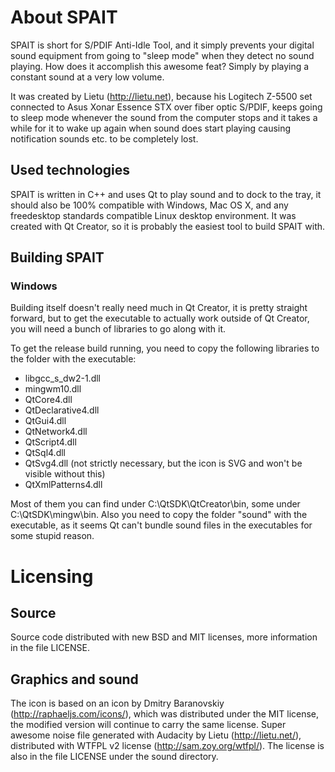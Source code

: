 # About SPAIT

SPAIT is short for S/PDIF Anti-Idle Tool, and it simply prevents your digital sound equipment from going to "sleep mode" when they detect no sound playing. How does it accomplish this awesome feat? Simply by playing a constant sound at a very low volume.

It was created by Lietu (http://lietu.net), because his Logitech Z-5500 set connected to Asus Xonar Essence STX over fiber optic S/PDIF, keeps going to sleep mode whenever the sound from the computer stops and it takes a while for it to wake up again when sound does start playing causing notification sounds etc. to be completely lost. 


## Used technologies

SPAIT is written in C++ and uses Qt to play sound and to dock to the tray, it should also be 100% compatible with Windows, Mac OS X, and any freedesktop standards compatible Linux desktop environment. It was created with Qt Creator, so it is probably the easiest tool to build SPAIT with.

## Building SPAIT

### Windows

Building itself doesn't really need much in Qt Creator, it is pretty straight forward, but to get the executable to actually work outside of Qt Creator, you will need a bunch of libraries to go along with it.

To get the release build running, you need to copy the following libraries to the folder with the executable:
- libgcc_s_dw2-1.dll
- mingwm10.dll
- QtCore4.dll
- QtDeclarative4.dll
- QtGui4.dll
- QtNetwork4.dll
- QtScript4.dll
- QtSql4.dll
- QtSvg4.dll (not strictly necessary, but the icon is SVG and won't be visible without this)
- QtXmlPatterns4.dll

Most of them you can find under C:\QtSDK\QtCreator\bin, some under C:\QtSDK\mingw\bin. Also you need to copy the folder "sound" with the executable, as it seems Qt can't bundle sound files in the executables for some stupid reason.

# Licensing

## Source
Source code distributed with new BSD and MIT licenses, more information in the file LICENSE.

## Graphics and sound
The icon is based on an icon by Dmitry Baranovskiy (http://raphaeljs.com/icons/), which was distributed under the MIT license, the modified version will continue to carry the same license.
Super awesome noise file generated with Audacity by Lietu (http://lietu.net/), distributed with WTFPL v2 license (http://sam.zoy.org/wtfpl/). The license is also in the file LICENSE under the sound directory.
